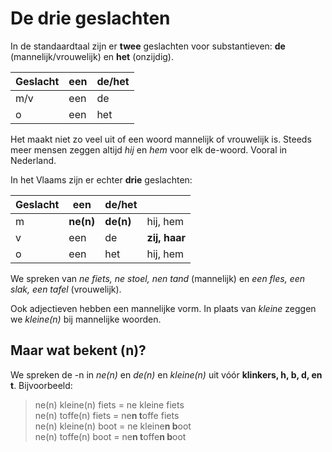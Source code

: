 # De drie geslachten

In de standaardtaal zijn er **twee** geslachten voor substantieven: **de** (mannelijk/vrouwelijk) en **het** (onzijdig).

| Geslacht | een | de/het |
| --- | --- | --- |
| m/v | een | de |
| o | een | het |

Het maakt niet zo veel uit of een woord mannelijk of vrouwelijk is. Steeds meer mensen zeggen altijd _hij_ en _hem_ voor elk de-woord. Vooral in Nederland.

In het Vlaams zijn er echter **drie** geslachten:

| Geslacht | een | de/het | |
| --- | --- | --- | --- |
| m | **ne(n)** | **de(n)** | hij, hem |
| v | een | de | **zij, haar** |
| o | een | het | hij, hem |

We spreken van _ne fiets, ne stoel, nen tand_ (mannelijk) en _een fles, een slak, een tafel_ (vrouwelijk).

Ook adjectieven hebben een mannelijke vorm. In plaats van _kleine_ zeggen we _kleine(n)_ bij mannelijke woorden.

## Maar wat bekent (n)?

We spreken de -n in _ne(n)_ en _de(n)_ en _kleine(n)_ uit vóór **klinkers, h, b, d, en t**. Bijvoorbeeld:

> ne(n) kleine(n) fiets = ne kleine fiets  
> ne(n) toffe(n) fiets = ne**n t**offe fiets  
> ne(n) kleine(n) boot = ne kleine**n b**oot  
> ne(n) toffe(n) boot = ne**n t**offe**n b**oot  
